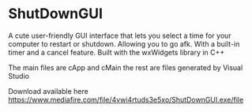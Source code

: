 # ShutDownGUI
A cute user-friendly GUI interface that lets you select a time for your computer to restart or shutdown.
Allowing you to go afk. With a built-in timer and a cancel feature.
Built with the wxWidgets library in C++

The main files are cApp and cMain the rest are files generated by Visual Studio

Download available here
https://www.mediafire.com/file/4vwi4rtuds3e5xo/ShutDownGUI.exe/file
